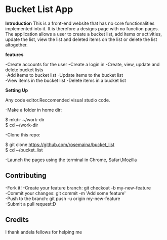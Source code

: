 # Bucket List App

**Introduction**
 This is a front-end website that has no core functionalities implemented into it. 
 It is therefore a designs page with no function pages. 
 The application allows a user to create a bucket list, add items or activities, update the list, view the list and deleted items on the list or delete the list altogether.
 
**features**

-Create accounts for the user 
-Create a login in 
-Create, view, update and delete bucket lists  
-Add items to bucket list 
-Update items to the bucket list  
-View items in the bucket list 
-Delete items in a bucket list 

**Setting Up**

Any code editor.Reccomended visual studio code.

-Make a folder in home dir:

  $ mkdir ~/work-dir  
  $ cd ~/work-dir  
  
-Clone this repo:

  $ git clone https://github.com/rosemaina/bucket_list   
  $ cd ~/bucket_list 
  
-Launch the pages using the terminal in Chrome, Safari,Mozilla  

## Contributing 

-Fork it! 
-Create your feature branch: git checkout -b my-new-feature  
-Commit your changes: git commit -m 'Add some feature'  
-Push to the branch: git push -u origin my-new-feature  
-Submit a pull request:D  

## Credits
I thank andela fellows for helping me 







